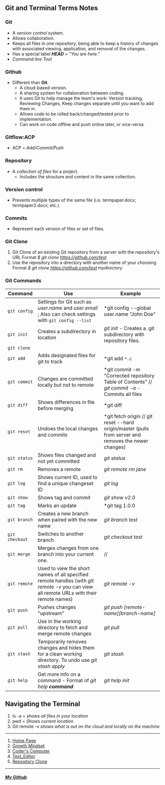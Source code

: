 ## Git and Terminal Terms Notes

### Git
 - A *version control* system.
- Allows collaboration.
- Keeps all files in one repository, being able to keep a history of changes with associated viewing, application, and removal of the changes.
- Has a special label ***HEAD*** = *"You are here."*
- *Command line Tool*

### Github
- Different than **Git**.
  - A cloud-based version.
  - A sharing system for collaboration between coding.
  - It uses Git to help manage the team's work: Version tracking, Reviewing Changes, Keep changes separate until you want to add them in.
  - Allows code to be rolled back/changed/tested prior to implementation.
  - Can work on code offline and push online later, or vice-versa.

### Gitflow:ACP
- ACP = *Add/Commit/Push*

### Repository
- A *collection of files* for a project.
  - Includes the structure and content in the same collection.


### Version control
- Prevents multiple types of the same file (i.e. termpaper.docx; termpaper2.docx; etc.).

### Commits
- Represent each version of files or set of files.

### Git Clone
1. Git Clone of an existing Git repository from a server with the repository's URL Format *$ git clone https://github.com/test*
1. Use the repository into a directory with another name of your choosing Format *$ git clone https://github.com/test mydirectory*

### Git Commands
| Command | Use | Example |
| ---     | --- | ---     |
| `git config` | Settings for Git such as *user.name* and *user.email* ; Also can check settings with `git config --list` | *git config --global user.name "John Doe" |
| `git init` | Creates a subdirectory in location   | *git init* - Creates a .git subdirectory with repository files. |
| `git clone` | |
| `git add` | Adds designated files for git to track  | *git add ``*.c``
| `git commit` | Changes are committed locally but not to remote  | *git commit -m "Corrected repository Table of Contents" // *git commit -a* - Commits all files |
| `git diff` | Shows differences in file before merging | *git diff <source> <target> |
| `git reset` | Undoes the local changes and commits  | *git fetch origin // git reset --hard origin/master  (pulls from server and removes the newer changes) |
| `git status` | Shows files changed and not yet committed | *git status*
| `git rm` | Removes a remote | *git remote rm jane*
| `git log` | Shows current ID, used to find a unique changeset ID  | *git log* |
| `git show` | Shows tag and commit  | *git show v2.0*
| `git tag` | Marks an update   | *git tag 1.0.0 <commitID> |
| `git branch` | Creates a new branch when paired with the new name | *git branch test* |
| `git checkout` | Switches to another branch  | *git checkout test*
| `git merge` | Merges changes from one branch into your current one. | // |
| `git remote` | Used to view the short names of all specified remote handles (with *git remote -v* you can view all remote URLs with their remote names) | *git remote -v* |
| `git push` | Pushes changes "upstream" | *git push [remote-name][branch-name]* |
| `git pull` | Use in the working directory to fetch and merge remote changes | *git pull* |
| `git stash` | Temporarily removes changes and hides them for a clean working directory. To undo use *git stash apply*  | *git stash* |
| `git help` | Get more info on a command - Format of *git help* ***command*** | *git help init* |


## Navigating the Terminal

1. ls -a = *shows all files in your location*
1. pwd = *Shows current location*
1. Git remote -v *shows what is out on the cloud and locally on the machine*


***

1. [Home Page](/README.md)
1. [Growth Mindset](/Learning-Journal.md)
1. [Coder's Computer](/CODERS_COMPUTER.md)
1. [Text_Editor](/Text_Editors.md)
1. [Repository Clone](/GitClone.md)

***

##### [My Github](https://github.com/Ocsilius)

